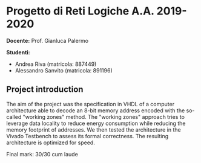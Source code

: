 # Progetto di Reti Logiche A.A. 2019-2020

**Docente:** Prof. Gianluca Palermo

**Studenti:**
- Andrea Riva (matricola: 887449)
- Alessandro Sanvito (matricola: 891196)

## Project introduction

The aim of the project was the specification in VHDL of a computer architecture able to decode an 8-bit memory address encoded with the so-called "working zones" method. The "working zones" approach tries to leverage data locality to reduce energy consumption while reducing the memory footprint of addresses. We then tested the architecture in the Vivado Testbench to assess its formal correctness.
The resulting architecture is optimized for speed.

Final mark: 30/30 cum laude
